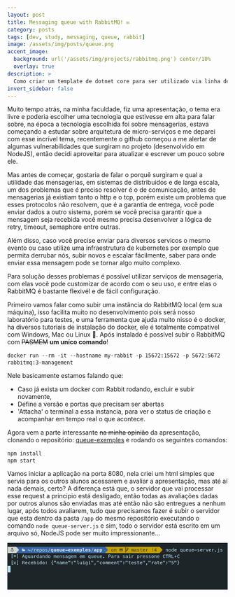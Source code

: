 ```yaml
---
layout: post
title: Messaging queue with RabbitMQ! ✉️
category: posts
tags: [dev, study, messaging, queue, rabbit]
image: /assets/img/posts/queue.png
accent_image: 
  background: url('/assets/img/projects/rabbitmq.png') center/10%
  overlay: true
description: >
  Como criar um template de dotnet core para ser utilizado via linha de comando ou visual studio.
invert_sidebar: false
---
```


Muito tempo atrás, na minha faculdade, fiz uma apresentação, o tema era livre e poderia escolher uma tecnologia que estivesse em alta para falar sobre, na época a tecnologia escolhida foi sobre mensagerias, estava começando a estudar sobre arquitetura de micro-serviços e me deparei com esse incrível tema, recentemente o github começou a me alertar de algumas vulnerabilidades que surgiram no projeto (desenvolvido em NodeJS), então decidi aproveitar para atualizar e escrever um pouco sobre ele.

Mas antes de começar, gostaria de falar o porquê surgiram e qual a utilidade das mensagerias, em sistemas de distribuidos e de larga escala, um dos problemas que é preciso resolver é o de comunicação, antes de mensagerias já existiam tanto o http e o tcp, porém existe um problema que esses protocolos não resolvem, que é a garantia de entrega, você pode enviar dados a outro sistema, porém se você precisa garantir que a mensagem seja recebida você mesmo precisa desenvolver a lógica de retry, timeout, semaphore entre outras.

Além disso, caso você precise enviar para diversos servicos o mesmo evento ou caso utilize uma infraestrutura de kubernetes por exemplo que permita derrubar nós, subir novos e escalar fácilmente, saber para onde enviar essa mensagem pode se tornar algo muito complexo.

Para solução desses problemas é possível utilizar serviços de mensageria, com elas você pode customizar de acordo com o seu uso, e entre elas o RabbitMQ é bastante flexivél e de fácil configuração.

Primeiro vamos falar como subir uma instância do RabbitMQ local (em sua máquina), isso facilita muito no desenvolvimento pois será nosso laboratório para testes, e uma ferramenta que ajuda muito nisso é o docker, ha diversos tutoriais de instalação do docker, ele é totalmente compativel com Windows, Mac ou Linux 🐧. Após instalado é possível subir o RabbitMQ com ~~PASMEM~~ __um uníco comando__!

```
docker run --rm -it --hostname my-rabbit -p 15672:15672 -p 5672:5672 rabbitmq:3-management
```

Nele basicamente estamos falando que:
  - Caso já exista um docker com Rabbit rodando, excluir e subir novamente,
  - Define a versão e portas que precisam ser abertas
  - 'Attacha' o terminal a essa instancia, para ver o status de criação e acompanhar em tempo real o que acontece.

Agora vem a parte interessante ~~na minha opinião~~ da apresentação, clonando o repositório: [queue-exemples](https://github.com/luigihenrick/queue-exemples) e rodando os seguintes comandos:

```
npm install
npm start
```

Vamos iniciar a aplicação na porta 8080, nela criei um html simples que servia para os outros alunos acessarem e avaliar a apresentação, mas até aí nada demais, certo?
A diferença está que, o servidor que vai processar esse request a principio está desligado, então todas as avaliações dadas por outros alunos são enviadas mas até então não são entregues a nenhum lugar, após todos avaliarem, tudo que precisamos fazer é subir o servidor que esta dentro da pasta `/app` do mesmo repositório executando o comando `node queue-server.js` e sim, todo o servidor está escrito em um arquivo só, NodeJS pode ser muito impressionante...

![Queue Server](/assets/img/posts/queue-server.png "RabbitMQ Server")
